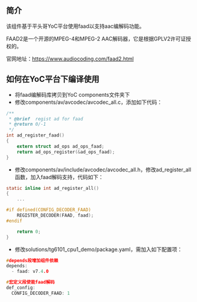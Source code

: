 ## 简介

该组件基于平头哥YoC平台使用faad以支持aac编解码功能。

FAAD2是一个开源的MPEG-4和MPEG-2 AAC解码器，它是根据GPLV2许可证授权的。

官网地址：https://www.audiocoding.com/faad2.html

## 如何在YoC平台下编译使用

- 将faad编解码库拷贝到YoC components文件夹下
- 修改components/av/avcodec/avcodec_all.c，添加如下代码：

```c
/**
 * @brief  regist ad for faad
 * @return 0/-1
 */
int ad_register_faad()
{
    extern struct ad_ops ad_ops_faad;
    return ad_ops_register(&ad_ops_faad);
}
```

- 修改components/av/include/avcodec/avcodec_all.h，修改ad_register_all函数，加入faad解码支持，代码如下：

```c
static inline int ad_register_all()
{
    ...

#if defined(CONFIG_DECODER_FAAD)
    REGISTER_DECODER(FAAD, faad);
#endif

    return 0;
}
```

- 修改solutions/tg6101_cpu1_demo/package.yaml，需加入如下配置项：

```c
#depends段增加组件依赖
depends:
  - faad: v7.4.0

#宏定义段使能faad解码
def_config:
  CONFIG_DECODER_FAAD: 1
```

